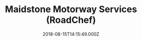 ---
date: 2018-08-15T14:15:49.000Z
title: Maidstone Motorway Services (RoadChef)
latitude: 51.26702795046287
longitude: 0.614302697612617
url: http://www.roadchef.com
category: checkin
---